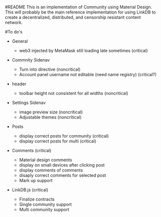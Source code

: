 #README
This is an implementation of Community using Material Design. This will probably be the main reference implementation for using LinkDB to create a decentralized, distributed, and censorship resistant content network.

#To do's

- General
    - web3 injected by MetaMask still loading late sometimes (critical)
    
- Commnity Sidenav
    - Turn into directive (noncritical)
    - Account panel username not editable (need name registry) (critical?)
    
- header
    - toolbar height not consistent for all widths (noncritical)

- Settings Sidenav 
    - image preview size (noncritical)
    - Adjustable themes (noncritical)
    
- Posts
    - display correct posts for community (critical)
    - display correct posts for multi (critical)
    
- Comments (critical)
    - Material design comments
    - display on small devices after clicking post
    - display comments of comments
    - disaply correct comments for selected post
    - Mark up support
    
- LinkDB.js (critical)
    - Finalize contracts
    - Single community support
    - Multi community support


